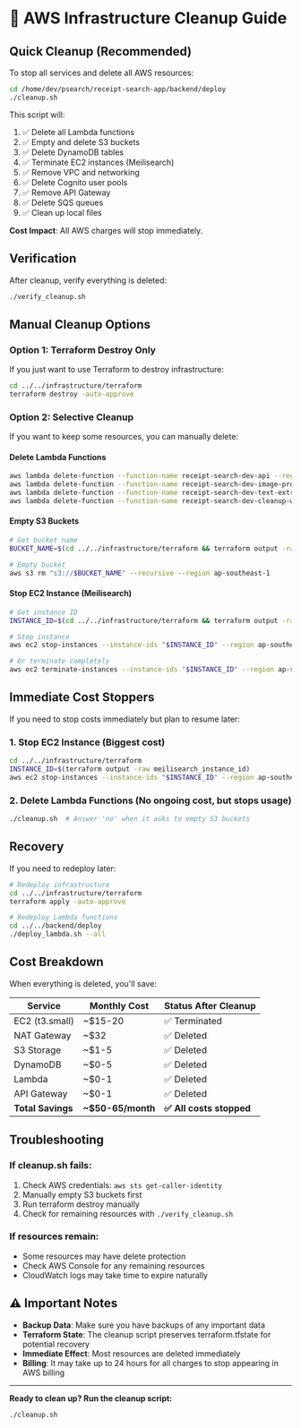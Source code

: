 # 🧹 AWS Infrastructure Cleanup Guide

## Quick Cleanup (Recommended)

To stop all services and delete all AWS resources:

```bash
cd /home/dev/psearch/receipt-search-app/backend/deploy
./cleanup.sh
```

This script will:
1. ✅ Delete all Lambda functions
2. ✅ Empty and delete S3 buckets  
3. ✅ Delete DynamoDB tables
4. ✅ Terminate EC2 instances (Meilisearch)
5. ✅ Remove VPC and networking
6. ✅ Delete Cognito user pools
7. ✅ Remove API Gateway
8. ✅ Delete SQS queues
9. ✅ Clean up local files

**Cost Impact**: All AWS charges will stop immediately.

## Verification

After cleanup, verify everything is deleted:

```bash
./verify_cleanup.sh
```

## Manual Cleanup Options

### Option 1: Terraform Destroy Only
If you just want to use Terraform to destroy infrastructure:

```bash
cd ../../infrastructure/terraform
terraform destroy -auto-approve
```

### Option 2: Selective Cleanup
If you want to keep some resources, you can manually delete:

#### Delete Lambda Functions
```bash
aws lambda delete-function --function-name receipt-search-dev-api --region ap-southeast-1
aws lambda delete-function --function-name receipt-search-dev-image-processor --region ap-southeast-1
aws lambda delete-function --function-name receipt-search-dev-text-extractor --region ap-southeast-1
aws lambda delete-function --function-name receipt-search-dev-cleanup-worker --region ap-southeast-1
```

#### Empty S3 Buckets
```bash
# Get bucket name
BUCKET_NAME=$(cd ../../infrastructure/terraform && terraform output -raw receipts_bucket_name)

# Empty bucket
aws s3 rm "s3://$BUCKET_NAME" --recursive --region ap-southeast-1
```

#### Stop EC2 Instance (Meilisearch)
```bash
# Get instance ID
INSTANCE_ID=$(cd ../../infrastructure/terraform && terraform output -raw meilisearch_instance_id)

# Stop instance
aws ec2 stop-instances --instance-ids "$INSTANCE_ID" --region ap-southeast-1

# Or terminate completely
aws ec2 terminate-instances --instance-ids "$INSTANCE_ID" --region ap-southeast-1
```

## Immediate Cost Stoppers

If you need to stop costs immediately but plan to resume later:

### 1. Stop EC2 Instance (Biggest cost)
```bash
cd ../../infrastructure/terraform
INSTANCE_ID=$(terraform output -raw meilisearch_instance_id)
aws ec2 stop-instances --instance-ids "$INSTANCE_ID" --region ap-southeast-1
```

### 2. Delete Lambda Functions (No ongoing cost, but stops usage)
```bash
./cleanup.sh  # Answer 'no' when it asks to empty S3 buckets
```

## Recovery

If you need to redeploy later:

```bash
# Redeploy infrastructure
cd ../../infrastructure/terraform
terraform apply -auto-approve

# Redeploy Lambda functions  
cd ../../backend/deploy
./deploy_lambda.sh --all
```

## Cost Breakdown

When everything is deleted, you'll save:

| Service | Monthly Cost | Status After Cleanup |
|---------|-------------|---------------------|
| EC2 (t3.small) | ~$15-20 | ✅ Terminated |
| NAT Gateway | ~$32 | ✅ Deleted |
| S3 Storage | ~$1-5 | ✅ Deleted |
| DynamoDB | ~$0-5 | ✅ Deleted |
| Lambda | ~$0-1 | ✅ Deleted |
| API Gateway | ~$0-1 | ✅ Deleted |
| **Total Savings** | **~$50-65/month** | **✅ All costs stopped** |

## Troubleshooting

### If cleanup.sh fails:
1. Check AWS credentials: `aws sts get-caller-identity`
2. Manually empty S3 buckets first
3. Run terraform destroy manually
4. Check for remaining resources with `./verify_cleanup.sh`

### If resources remain:
- Some resources may have delete protection
- Check AWS Console for any remaining resources
- CloudWatch logs may take time to expire naturally

## ⚠️ Important Notes

- **Backup Data**: Make sure you have backups of any important data
- **Terraform State**: The cleanup script preserves terraform.tfstate for potential recovery
- **Immediate Effect**: Most resources are deleted immediately
- **Billing**: It may take up to 24 hours for all charges to stop appearing in AWS billing

---

**Ready to clean up? Run the cleanup script:**
```bash
./cleanup.sh
```
